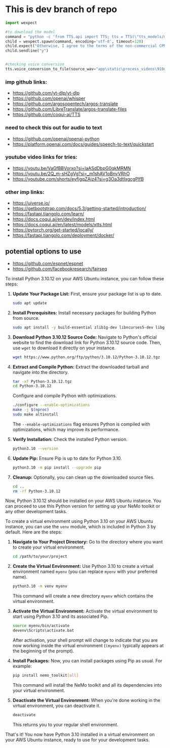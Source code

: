 # This is dev branch of repo

```python
import wexpect

#to download the model
command = "python -c 'from TTS.api import TTS; tts = TTS(\"tts_models/multilingual/multi-dataset/xtts_v2\", gpu=False)'"
child = wexpect.spawn(command, encoding='utf-8', timeout=120)
child.expect("Otherwise, I agree to the terms of the non-commercial CPML: https://coqui.ai/cpml")
child.sendline("y")


#checking voice conversion
tts.voice_conversion_to_file(source_wav="app\static\process_videos\910d5354-be74-48e7-a9c2-db139b744c28\translated_audio\Nvidia CEO admits he can be demanding #shorts.wav", target_wav="app\static\process_videos\910d5354-be74-48e7-a9c2-db139b744c28\original_audio\Nvidia CEO admits he can be demanding #shorts.wav", file_path="app\static\output.wav")
```

### imp github links:
- https://github.com/yt-dlp/yt-dlp
- https://github.com/openai/whisper
- https://github.com/argosopentech/argos-translate
- https://github.com/LibreTranslate/argos-translate-files
- https://github.com/coqui-ai/TTS

### need to check this out for audio to text
- https://github.com/openai/openai-python
- https://platform.openai.com/docs/guides/speech-to-text/quickstart

### youtube video links for tries:
- https://youtu.be/VaGfBBVorxo?si=laASdDbpG0qkMRMN
- https://youtu.be/2Q_m-sHZgVg?si=_m1shAV1oBnvVRhO
- https://youtube.com/shorts/eyfjgqZAjz4?si=g3Oa3dtIxgcgPlfB

### other imp links:
- https://uiverse.io/
- https://getbootstrap.com/docs/5.3/getting-started/introduction/
- https://fastapi.tiangolo.com/learn/
- https://docs.coqui.ai/en/dev/index.html
- https://docs.coqui.ai/en/latest/models/xtts.html
- https://pytorch.org/get-started/locally/
- https://fastapi.tiangolo.com/deployment/docker/

## potential options to use
- https://github.com/espnet/espnet
- https://github.com/facebookresearch/fairseq


To install Python 3.10.12 on your AWS Ubuntu instance, you can follow these steps:

1. **Update Your Package List:**
   First, ensure your package list is up to date.

   ```bash
   sudo apt update
   ```

2. **Install Prerequisites:**
   Install necessary packages for building Python from source.

   ```bash
   sudo apt install -y build-essential zlib1g-dev libncurses5-dev libgdbm-dev libnss3-dev libssl-dev libreadline-dev libffi-dev wget
   ```

3. **Download Python 3.10.12 Source Code:**
   Navigate to Python's official website to find the download link for Python 3.10.12 source code. Then, use `wget` to download it directly on your instance.

   ```bash
   wget https://www.python.org/ftp/python/3.10.12/Python-3.10.12.tgz
   ```

4. **Extract and Compile Python:**
   Extract the downloaded tarball and navigate into the directory.

   ```bash
   tar -xf Python-3.10.12.tgz
   cd Python-3.10.12
   ```

   Configure and compile Python with optimizations.

   ```bash
   ./configure --enable-optimizations
   make -j $(nproc)
   sudo make altinstall
   ```

   The `--enable-optimizations` flag ensures Python is compiled with optimizations, which may improve its performance.

5. **Verify Installation:**
   Check the installed Python version.

   ```bash
   python3.10 --version
   ```

6. **Update Pip:**
   Ensure Pip is up to date for Python 3.10.

   ```bash
   python3.10 -m pip install --upgrade pip
   ```

7. **Cleanup:**
   Optionally, you can clean up the downloaded source files.

   ```bash
   cd ..
   rm -rf Python-3.10.12
   ```

Now, Python 3.10.12 should be installed on your AWS Ubuntu instance. You can proceed to use this Python version for setting up your NeMo toolkit or any other development tasks.


To create a virtual environment using Python 3.10 on your AWS Ubuntu instance, you can use the `venv` module, which is included in Python 3 by default. Here are the steps:

1. **Navigate to Your Project Directory:**
   Go to the directory where you want to create your virtual environment.

   ```bash
   cd /path/to/your/project
   ```

2. **Create the Virtual Environment:**
   Use Python 3.10 to create a virtual environment named `myenv` (you can replace `myenv` with your preferred name).

   ```bash
   python3.10 -m venv myenv
   ```

   This command will create a new directory `myenv` which contains the virtual environment.

3. **Activate the Virtual Environment:**
   Activate the virtual environment to start using Python 3.10 and its associated Pip.

   ```bash
   source myenv/bin/activate
   devenv\Scripts\activate.bat
   ```

   After activation, your shell prompt will change to indicate that you are now working inside the virtual environment (`(myenv)` typically appears at the beginning of the prompt).

4. **Install Packages:**
   Now, you can install packages using Pip as usual. For example:

   ```bash
   pip install nemo_toolkit[all]
   ```

   This command will install the NeMo toolkit and all its dependencies into your virtual environment.

5. **Deactivate the Virtual Environment:**
   When you're done working in the virtual environment, you can deactivate it.

   ```bash
   deactivate
   ```

   This returns you to your regular shell environment.

That's it! You now have Python 3.10 installed in a virtual environment on your AWS Ubuntu instance, ready to use for your development tasks.